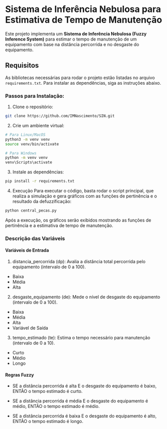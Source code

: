 # Sistema de Inferência Nebulosa para Estimativa de Tempo de Manutenção

Este projeto implementa um **Sistema de Inferência Nebulosa (Fuzzy Inference System)** para estimar o tempo de manutenção de um equipamento com base na distância percorrida e no desgaste do equipamento.

## Requisitos

As bibliotecas necessárias para rodar o projeto estão listadas no arquivo `requirements.txt`. Para instalar as dependências, siga as instruções abaixo.

### Passos para Instalação:

1. Clone o repositório:

```bash
git clone https://github.com/IMNascimento/SIN.git
```

2. Crie um ambiente virtual:

```bash
# Para Linux/MacOS
python3 -m venv venv
source venv/bin/activate

# Para Windows
python -m venv venv
venv\Scripts\activate
```

3. Instale as dependências:

```bash
pip install -r requirements.txt
```

4. Execução
Para executar o código, basta rodar o script principal, que realiza a simulação e gera gráficos com as funções de pertinência e o resultado da defuzzificação:

```bash
python central_pecas.py
```

Após a execução, os gráficos serão exibidos mostrando as funções de pertinência e a estimativa de tempo de manutenção.

### Descrição das Variáveis

#### Variáveis de Entrada
1. distancia_percorrida (dp): Avalia a distância total percorrida pelo equipamento (intervalo de 0 a 100).

- Baixa
- Média
- Alta

2. desgaste_equipamento (de): Mede o nível de desgaste do equipamento (intervalo de 0 a 100).

- Baixa
- Média
- Alta
- Variável de Saída

3. tempo_estimado (te): Estima o tempo necessário para manutenção (intervalo de 0 a 10).
- Curto
- Médio
- Longo

#### Regras Fuzzy

- SE a distância percorrida é alta E o desgaste do equipamento é baixo, ENTÃO o tempo estimado é curto.

- SE a distância percorrida é média E o desgaste do equipamento é médio, ENTÃO o tempo estimado é médio.

- SE a distância percorrida é baixa E o desgaste do equipamento é alto, ENTÃO o tempo estimado é longo.